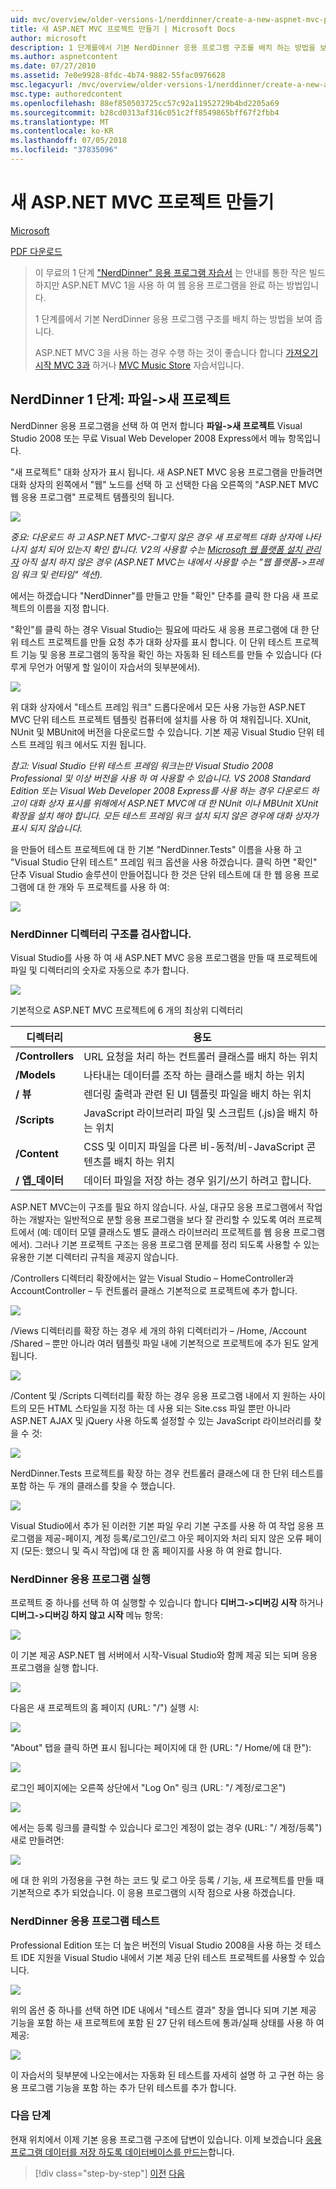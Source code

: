 ```yaml
---
uid: mvc/overview/older-versions-1/nerddinner/create-a-new-aspnet-mvc-project
title: 새 ASP.NET MVC 프로젝트 만들기 | Microsoft Docs
author: microsoft
description: 1 단계를에서 기본 NerdDinner 응용 프로그램 구조를 배치 하는 방법을 보여 줍니다.
ms.author: aspnetcontent
ms.date: 07/27/2010
ms.assetid: 7e0e9928-8fdc-4b74-9882-55fac0976628
msc.legacyurl: /mvc/overview/older-versions-1/nerddinner/create-a-new-aspnet-mvc-project
msc.type: authoredcontent
ms.openlocfilehash: 88ef850503725cc57c92a11952729b4bd2205a69
ms.sourcegitcommit: b28cd0313af316c051c2ff8549865bff67f2fbb4
ms.translationtype: MT
ms.contentlocale: ko-KR
ms.lasthandoff: 07/05/2018
ms.locfileid: "37835096"
---
```

<a name="create-a-new-aspnet-mvc-project"></a>새 ASP.NET MVC 프로젝트 만들기
====================
[Microsoft](https://github.com/microsoft)

[PDF 다운로드](http://aspnetmvcbook.s3.amazonaws.com/aspnetmvc-nerdinner_v1.pdf)

> 이 무료의 1 단계 ["NerdDinner" 응용 프로그램 자습서](introducing-the-nerddinner-tutorial.md) 는 안내를 통한 작은 빌드 하지만 ASP.NET MVC 1을 사용 하 여 웹 응용 프로그램을 완료 하는 방법입니다.
> 
> 1 단계를에서 기본 NerdDinner 응용 프로그램 구조를 배치 하는 방법을 보여 줍니다.
> 
> ASP.NET MVC 3을 사용 하는 경우 수행 하는 것이 좋습니다 합니다 [가져오기 시작 MVC 3과](../../older-versions/getting-started-with-aspnet-mvc3/cs/intro-to-aspnet-mvc-3.md) 하거나 [MVC Music Store](../../older-versions/mvc-music-store/mvc-music-store-part-1.md) 자습서입니다.


## <a name="nerddinner-step-1-file-gtnew-project"></a>NerdDinner 1 단계: 파일-&gt;새 프로젝트

NerdDinner 응용 프로그램을 선택 하 여 먼저 합니다 **파일-&gt;새 프로젝트** Visual Studio 2008 또는 무료 Visual Web Developer 2008 Express에서 메뉴 항목입니다.

"새 프로젝트" 대화 상자가 표시 됩니다. 새 ASP.NET MVC 응용 프로그램을 만들려면 대화 상자의 왼쪽에서 "웹" 노드를 선택 하 고 선택한 다음 오른쪽의 "ASP.NET MVC 웹 응용 프로그램" 프로젝트 템플릿의 됩니다.

![](create-a-new-aspnet-mvc-project/_static/image1.png)

*중요: 다운로드 하 고 ASP.NET MVC-그렇지 않은 경우 새 프로젝트 대화 상자에 나타나지 설치 되어 있는지 확인 합니다. V2의 사용할 수는 [Microsoft 웹 플랫폼 설치 관리자](https://www.microsoft.com/web/downloads/platform.aspx) 아직 설치 하지 않은 경우 (ASP.NET MVC는 내에서 사용할 수는 "웹 플랫폼-&gt;프레임 워크 및 런타임" 섹션).*

에서는 하겠습니다 "NerdDinner"를 만들고 만들 "확인" 단추를 클릭 한 다음 새 프로젝트의 이름을 지정 합니다.

"확인"를 클릭 하는 경우 Visual Studio는 필요에 따라도 새 응용 프로그램에 대 한 단위 테스트 프로젝트를 만들 요청 추가 대화 상자를 표시 합니다. 이 단위 테스트 프로젝트 기능 및 응용 프로그램의 동작을 확인 하는 자동화 된 테스트를 만들 수 있습니다 (다루게 무언가 어떻게 할 일이이 자습서의 뒷부분에서).

![](create-a-new-aspnet-mvc-project/_static/image2.png)

위 대화 상자에서 "테스트 프레임 워크" 드롭다운에서 모든 사용 가능한 ASP.NET MVC 단위 테스트 프로젝트 템플릿 컴퓨터에 설치를 사용 하 여 채워집니다. XUnit, NUnit 및 MBUnit에 버전을 다운로드할 수 있습니다. 기본 제공 Visual Studio 단위 테스트 프레임 워크 에서도 지원 됩니다.

*참고: Visual Studio 단위 테스트 프레임 워크는만 Visual Studio 2008 Professional 및 이상 버전을 사용 하 여 사용할 수 있습니다. VS 2008 Standard Edition 또는 Visual Web Developer 2008 Express를 사용 하는 경우 다운로드 하 고이 대화 상자 표시를 위해에서 ASP.NET MVC에 대 한 NUnit 이나 MBUnit XUnit 확장을 설치 해야 합니다. 모든 테스트 프레임 워크 설치 되지 않은 경우에 대화 상자가 표시 되지 않습니다.*

을 만들어 테스트 프로젝트에 대 한 기본 "NerdDinner.Tests" 이름을 사용 하 고 "Visual Studio 단위 테스트" 프레임 워크 옵션을 사용 하겠습니다. 클릭 하면 "확인" 단추 Visual Studio 솔루션이 만들어집니다 한 것은 단위 테스트에 대 한 웹 응용 프로그램에 대 한 개와 두 프로젝트를 사용 하 여:

![](create-a-new-aspnet-mvc-project/_static/image3.png)

### <a name="examining-the-nerddinner-directory-structure"></a>NerdDinner 디렉터리 구조를 검사합니다.

Visual Studio를 사용 하 여 새 ASP.NET MVC 응용 프로그램을 만들 때 프로젝트에 파일 및 디렉터리의 숫자로 자동으로 추가 합니다.

![](create-a-new-aspnet-mvc-project/_static/image4.png)

기본적으로 ASP.NET MVC 프로젝트에 6 개의 최상위 디렉터리

| **디렉터리** | **용도** |
| --- | --- |
| **/Controllers** | URL 요청을 처리 하는 컨트롤러 클래스를 배치 하는 위치 |
| **/Models** | 나타내는 데이터를 조작 하는 클래스를 배치 하는 위치 |
| **/ 뷰** | 렌더링 출력과 관련 된 UI 템플릿 파일을 배치 하는 위치 |
| **/Scripts** | JavaScript 라이브러리 파일 및 스크립트 (.js)을 배치 하는 위치 |
| **/Content** | CSS 및 이미지 파일을 다른 비-동적/비-JavaScript 콘텐츠를 배치 하는 위치 |
| **/ 앱\_데이터** | 데이터 파일을 저장 하는 경우 읽기/쓰기 하려고 합니다. |

ASP.NET MVC는이 구조를 필요 하지 않습니다. 사실, 대규모 응용 프로그램에서 작업 하는 개발자는 일반적으로 분할 응용 프로그램을 보다 잘 관리할 수 있도록 여러 프로젝트에서 (예: 데이터 모델 클래스도 별도 클래스 라이브러리 프로젝트를 웹 응용 프로그램에서). 그러나 기본 프로젝트 구조는 응용 프로그램 문제를 정리 되도록 사용할 수 있는 유용한 기본 디렉터리 규칙을 제공지 않습니다.

/Controllers 디렉터리 확장에서는 알는 Visual Studio – HomeController과 AccountController – 두 컨트롤러 클래스 기본적으로 프로젝트에 추가 합니다.

![](create-a-new-aspnet-mvc-project/_static/image5.png)

/Views 디렉터리를 확장 하는 경우 세 개의 하위 디렉터리가 – /Home, /Account /Shared – 뿐만 아니라 여러 템플릿 파일 내에 기본적으로 프로젝트에 추가 된도 알게 됩니다.

![](create-a-new-aspnet-mvc-project/_static/image6.png)

/Content 및 /Scripts 디렉터리를 확장 하는 경우 응용 프로그램 내에서 지 원하는 사이트의 모든 HTML 스타일을 지정 하는 데 사용 되는 Site.css 파일 뿐만 아니라 ASP.NET AJAX 및 jQuery 사용 하도록 설정할 수 있는 JavaScript 라이브러리를 찾을 수 것:

![](create-a-new-aspnet-mvc-project/_static/image7.png)

NerdDinner.Tests 프로젝트를 확장 하는 경우 컨트롤러 클래스에 대 한 단위 테스트를 포함 하는 두 개의 클래스를 찾을 수 했습니다.

![](create-a-new-aspnet-mvc-project/_static/image8.png)

Visual Studio에서 추가 된 이러한 기본 파일 우리 기본 구조를 사용 하 여 작업 응용 프로그램을 제공-페이지, 계정 등록/로그인/로그 아웃 페이지와 처리 되지 않은 오류 페이지 (모든: 했으니 및 즉시 작업)에 대 한 홈 페이지를 사용 하 여 완료 합니다.

### <a name="running-the-nerddinner-application"></a>NerdDinner 응용 프로그램 실행

프로젝트 중 하나를 선택 하 여 실행할 수 있습니다 합니다 **디버그-&gt;디버깅 시작** 하거나 **디버그-&gt;디버깅 하지 않고 시작** 메뉴 항목:

![](create-a-new-aspnet-mvc-project/_static/image9.png)

이 기본 제공 ASP.NET 웹 서버에서 시작-Visual Studio와 함께 제공 되는 되며 응용 프로그램을 실행 합니다.

![](create-a-new-aspnet-mvc-project/_static/image10.png)

다음은 새 프로젝트의 홈 페이지 (URL: "/") 실행 시:

![](create-a-new-aspnet-mvc-project/_static/image11.png)

"About" 탭을 클릭 하면 표시 됩니다는 페이지에 대 한 (URL: "/ Home/에 대 한"):

![](create-a-new-aspnet-mvc-project/_static/image12.png)

로그인 페이지에는 오른쪽 상단에서 "Log On" 링크 (URL: "/ 계정/로그온")

![](create-a-new-aspnet-mvc-project/_static/image13.png)

에서는 등록 링크를 클릭할 수 있습니다 로그인 계정이 없는 경우 (URL: "/ 계정/등록") 새로 만들려면:

![](create-a-new-aspnet-mvc-project/_static/image14.png)

에 대 한 위의 가정용을 구현 하는 코드 및 로그 아웃 등록 / 기능, 새 프로젝트를 만들 때 기본적으로 추가 되었습니다. 이 응용 프로그램의 시작 점으로 사용 하겠습니다.

### <a name="testing-the-nerddinner-application"></a>NerdDinner 응용 프로그램 테스트

Professional Edition 또는 더 높은 버전의 Visual Studio 2008을 사용 하는 것 테스트 IDE 지원을 Visual Studio 내에서 기본 제공 단위 테스트 프로젝트를 사용할 수 있습니다.

![](create-a-new-aspnet-mvc-project/_static/image15.png)

위의 옵션 중 하나를 선택 하면 IDE 내에서 "테스트 결과" 창을 엽니다 되며 기본 제공 기능을 포함 하는 새 프로젝트에 포함 된 27 단위 테스트에 통과/실패 상태를 사용 하 여 제공:

![](create-a-new-aspnet-mvc-project/_static/image16.png)

이 자습서의 뒷부분에 나오는에서는 자동화 된 테스트를 자세히 설명 하 고 구현 하는 응용 프로그램 기능을 포함 하는 추가 단위 테스트를 추가 합니다.

### <a name="next-step"></a>다음 단계

현재 위치에서 이제 기본 응용 프로그램 구조에 답변이 있습니다. 이제 보겠습니다 [응용 프로그램 데이터를 저장 하도록 데이터베이스를 만드는](create-a-database.md)합니다.

> [!div class="step-by-step"]
> [이전](introducing-the-nerddinner-tutorial.md)
> [다음](create-a-database.md)
